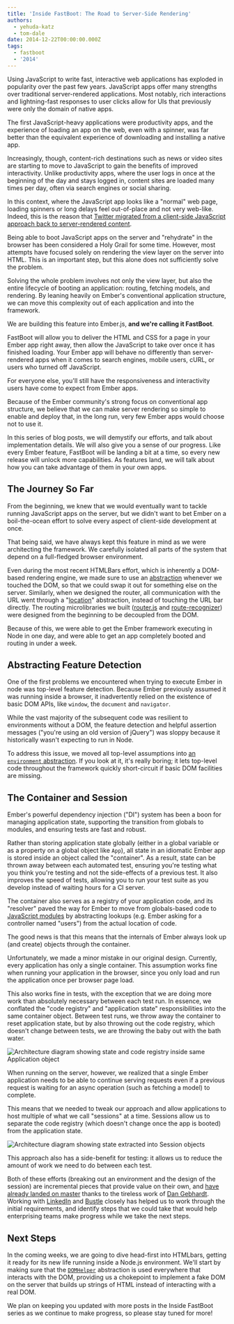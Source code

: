```yaml
---
title: 'Inside FastBoot: The Road to Server-Side Rendering'
authors:
  - yehuda-katz
  - tom-dale
date: 2014-12-22T00:00:00.000Z
tags:
  - fastboot
  - '2014'
---
```



Using JavaScript to write fast, interactive web applications has exploded in popularity over the past few years. JavaScript apps offer many strengths over traditional server-rendered applications. Most notably, rich interactions and lightning-fast responses to user clicks allow for UIs that previously were only the domain of native apps.

The first JavaScript-heavy applications were productivity apps, and the experience of loading an app on the web, even with a spinner, was far better than the equivalent experience of downloading and installing a native app.

Increasingly, though, content-rich destinations such as news or video sites are starting to move to JavaScript to gain the benefits of improved interactivity. Unlike productivity apps, where the user logs in once at the beginning of the day and stays logged in, content sites are loaded many times per day, often via search engines or social sharing.

In this context, where the JavaScript app looks like a "normal" web page, loading spinners or long delays feel out-of-place and not very web-like. Indeed, this is the reason that [Twitter migrated from a client-side JavaScript approach back to server-rendered content](https://blog.twitter.com/2012/improving-performance-on-twittercom).

Being able to boot JavaScript apps on the server and "rehydrate" in the browser has been considered a Holy Grail for some time. However, most  attempts have focused solely on rendering the view layer on the server into HTML. This is an important step, but this alone does not sufficiently solve the problem.

Solving the whole problem involves not only the view layer, but also the entire lifecycle of booting an application: routing, fetching models, and rendering. By leaning heavily on Ember's conventional application structure, we can move this complexity out of each application and into the framework.

We are building this feature into Ember.js, **and we're calling it FastBoot**.

FastBoot will allow you to deliver the HTML and CSS for a page in your Ember app right away, then allow the JavaScript to take over once it has finished loading. Your Ember app will behave no differently than server-rendered apps when it comes to search engines, mobile users, cURL, or users who turned off JavaScript.

For everyone else, you'll still have the responsiveness and interactivity users have come to expect from Ember apps.

Because of the Ember community's strong focus on conventional app structure, we believe that we can make server rendering so simple to enable and deploy that, in the long run, very few Ember apps would choose not to use it.

In this series of blog posts, we will demystify our efforts, and talk about implementation details. We will also give you a sense of our progress. Like every Ember feature, FastBoot will be landing a bit at a time, so every new release will unlock more capabilities. As features land, we will talk about how you can take advantage of them in your own apps.

## The Journey So Far

From the beginning, we knew that we would eventually want to tackle running JavaScript apps on the server, but we didn't want to bet Ember on a boil-the-ocean effort to solve every aspect of client-side development at once.

That being said, we have always kept this feature in mind as we were architecting the framework. We carefully isolated all parts of the system that depend on a full-fledged browser environment.

Even during the most recent HTMLBars effort, which is inherently a DOM-based rendering engine, we made sure to use an [abstraction](https://github.com/tildeio/htmlbars/blob/master/packages/morph/lib/dom-helper.js) whenever we touched the DOM, so that we could swap it out for something else on the server. Similarly, when we designed the router, all communication with the URL went through a "[location](https://github.com/emberjs/ember.js/blob/master/packages/ember-routing/lib/location/api.js)" abstraction, instead of touching the URL bar directly. The routing microlibraries we built ([router.js](https://github.com/tildeio/router.js) and [route-recognizer](https://github.com/tildeio/route-recognizer)) were designed from the beginning to be decoupled from the DOM.

Because of this, we were able to get the Ember framework executing in Node in one day, and were able to get an app completely booted and routing in under a week.

## Abstracting Feature Detection

One of the first problems we encountered when trying to execute Ember in node was top-level feature detection. Because Ember previously assumed it was running inside a browser, it inadvertently relied on the existence of basic DOM APIs, like `window`, the `document` and `navigator`.

While the vast majority of the subsequent code was resilient to environments without a DOM, the feature detection and helpful assertion messages ("you're using an old version of jQuery") was sloppy because it historically wasn't expecting to run in Node.

To address this issue, we moved all top-level assumptions into [an `environment` abstraction](https://github.com/emberjs/ember.js/blob/master/packages/ember-metal/lib/environment.js). If you look at it, it's really boring; it lets top-level code throughout the framework quickly short-circuit if basic DOM facilities are missing.

## The Container and Session

Ember's powerful dependency injection ("DI") system has been a boon for managing application state, supporting the transition from globals to modules, and ensuring tests are fast and robust.

Rather than storing application state globally (either in a global variable or as a property on a global object like `App`), all state in an idiomatic Ember app is stored inside an object called the "container". As a result, state can be thrown away between each automated test, ensuring you're testing what you think you're testing and not the side-effects of a previous test. It also improves the speed of tests, allowing you to run your test suite as you develop instead of waiting hours for a CI server.

The container also serves as a registry of your application code, and its "resolver" paved the way for Ember to move from globals-based code to [JavaScript modules](http://jsmodules.io/) by abstracting lookups (e.g. Ember asking for a controller named "users") from the actual location of code.

The good news is that this means that the internals of Ember always look up (and create) objects through the container.

Unfortunately, we made a minor mistake in our original design. Currently, every application has only a single container. This assumption works fine when running your application in the browser, since you only load and run the application once per browser page load.

This also works fine in tests, with the exception that we are doing more work than absolutely necessary between each test run. In essence, we conflated the "code registry" and "application state" responsibilities into the same container object. Between test runs, we throw away the container to reset application state, but by also throwing out the code registry, which doesn't change between tests, we are throwing the baby out with the bath water.

![Architecture diagram showing state and code registry inside same Application object](/images/blog/2014-12-22-inside-fastboot-the-road-to-server-side-rendering/old-school.png)

When running on the server, however, we realized that a single Ember application needs to be able to continue serving requests even if a previous request is waiting for an async operation (such as fetching a model) to complete.

<!-- alex ignore host-hostess -->
This means that we needed to tweak our approach and allow applications to host multiple of what we call "sessions" at a time. Sessions allow us to separate the code registry (which doesn't change once the app is booted) from the application state.

![Architecture diagram showing state extracted into Session objects](/images/blog/2014-12-22-inside-fastboot-the-road-to-server-side-rendering/new-school.png)

This approach also has a side-benefit for testing: it allows us to reduce the amount of work we need to do between each test.

Both of these efforts (breaking out an environment and the design of the session) are incremental pieces that provide value on their own, and [have already landed on master](https://github.com/emberjs/ember.js/pull/9981) thanks to the tireless work of [Dan Gebhardt](https://twitter.com/dgeb). Working with [LinkedIn](https://www.linkedin.com) and [Bustle](http://www.bustle.com) closely has helped us to work through the initial requirements, and identify steps that we could take that would help enterprising teams make progress while we take the next steps.

## Next Steps

In the coming weeks, we are going to dive head-first into HTMLbars, getting it ready for its new life running inside a Node.js environment. We'll start by making sure that the [`DOMHelper`](https://github.com/tildeio/htmlbars/blob/master/packages/morph/lib/dom-helper.js) abstraction is used everywhere that interacts with the DOM, providing us a chokepoint to implement a fake DOM on the server that builds up strings of HTML instead of interacting with a real DOM.

We plan on keeping you updated with more posts in the Inside FastBoot series as we continue to make progress, so please stay tuned for more!
